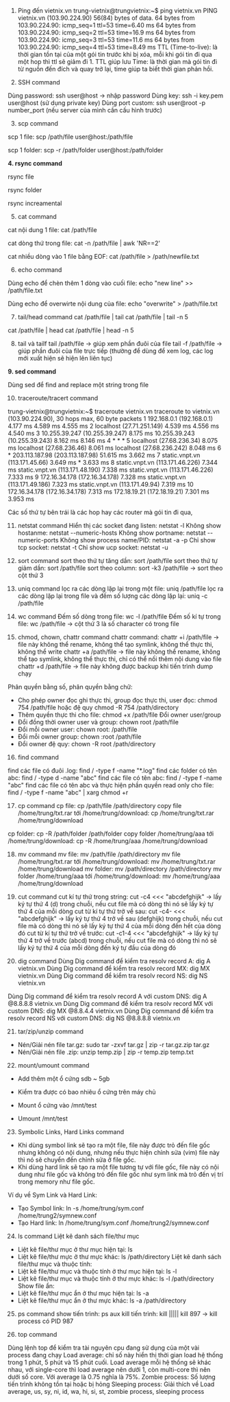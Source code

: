 1. Ping đến vietnix.vn
trung-vietnix@trungvietnix:~$ ping vietnix.vn
PING vietnix.vn (103.90.224.90) 56(84) bytes of data.
64 bytes from 103.90.224.90: icmp_seq=1 ttl=53 time=6.40 ms
64 bytes from 103.90.224.90: icmp_seq=2 ttl=53 time=16.9 ms
64 bytes from 103.90.224.90: icmp_seq=3 ttl=53 time=11.6 ms
64 bytes from 103.90.224.90: icmp_seq=4 ttl=53 time=8.49 ms
TTL (Time-to-live): là thời gian tồn tại của một gói tin trước khi bị xóa, mỗi khi gói tin đi qua một hop thì ttl sẽ giảm đi 1. TTL giúp lưu 
Time: là thời gian mà gói tin đi từ nguồn đến đích và quay trở lại, time giúp ta biết thời gian phản hồi.

2. SSH command

Dùng password: ssh user@host -> nhập password
Dùng key: ssh -i key.pem user@host (sử dụng private key)
Dùng port custom: ssh user@root -p number_port (nếu server của mình cần cấu hình trước)

3. scp command

scp 1 file: scp /path/file user@host:/path/file

scp 1 folder: scp -r /path/folder user@host:/path/folder

**4. rsync command**

rsync file

rsync folder

rsync increamental

5. cat command

cat nội dung 1 file: cat /path/file

cat dòng thứ <n> trong file: cat -n /path/file | awk 'NR==2'

cat nhiều dòng vào 1 file bằng EOF: cat /path/file > /path/newfile.txt

6. echo command

Dùng echo để chèn thêm 1 dòng vào cuối file: echo "new line" >> /path/file.txt

Dùng echo để overwirte nội dung của file: echo "overwrite" > /path/file.txt

7. tail/head command
cat /path/file | tail
cat /path/file | tail -n 5

cat /path/file | head
cat /path/file | head -n 5

8. tail và tailf
tail /path/file -> giúp xem phần đuôi của file
tail -f /path/file -> giúp phần đuôi của file trực tiếp (thường để dùng để xem log, các log mới xuất hiện sẽ hiện lên liên tục)

**9. sed command**

Dùng sed để find and replace một string trong file

10. traceroute/tracert command

trung-vietnix@trungvietnix:~$ traceroute vietnix.vn
traceroute to vietnix.vn (103.90.224.90), 30 hops max, 60 byte packets
 1  192.168.0.1 (192.168.0.1)  4.177 ms  4.589 ms  4.555 ms
 2  localhost (27.71.251.149)  4.539 ms  4.556 ms  4.540 ms
 3  10.255.39.247 (10.255.39.247)  8.175 ms 10.255.39.243 (10.255.39.243)  8.162 ms  8.146 ms
 4  * * *
 5  localhost (27.68.236.34)  8.075 ms localhost (27.68.236.46)  8.061 ms localhost (27.68.236.242)  8.048 ms
 6  * 203.113.187.98 (203.113.187.98)  51.615 ms  3.662 ms
 7  static.vnpt.vn (113.171.45.66)  3.649 ms *  3.633 ms
 8  static.vnpt.vn (113.171.46.226)  7.344 ms static.vnpt.vn (113.171.48.190)  7.338 ms static.vnpt.vn (113.171.46.226)  7.333 ms
 9  172.16.34.178 (172.16.34.178)  7.328 ms static.vnpt.vn (113.171.49.186)  7.323 ms static.vnpt.vn (113.171.49.94)  7.319 ms
10  172.16.34.178 (172.16.34.178)  7.313 ms 172.18.19.21 (172.18.19.21)  7.301 ms  3.953 ms

Các số thứ tự bên trái là các hop hay các router mà gói tin đi qua, 

11. netstat command
Hiển thị các socket đang listen: netstat -l
Không show hostanme: netstat --numeric-hosts
Không show portname: netstat --numeric-ports
Không show process name/PID: netstat -a -p
Chỉ show tcp socket: netstat -t
Chỉ show ucp socket: netstat -u

12. sort command
sort theo thứ tự tăng dần: sort /path/file
sort theo thứ tự giảm dần: sort /path/file
sort theo column: sort -k3 /path/file -> sort theo cột thứ 3

13. uniq command
lọc ra các dòng lặp lại trong một file: uniq /path/file
lọc ra các dòng lặp lại trong file và đếm số lượng các dòng lặp lại: uniq -c /path/file

14. wc command
Đếm số dòng trong file: wc -l /path/file
Đếm số kí tự trong file: wc /path/file -> cột thứ 3 là số character có trong file

15. chmod, chown, chattr command
chattr command:
chattr +i /path/file -> file này không thể rename, không thể tạo symlink, không thể thực thi, không thể write
chattr +a /path/file -> file này không thể rename, không thể tạo symlink, không thể thực thi, chỉ có thể nối thêm nội dung vào file
chattr +d /path/file -> file này không được backup khi tiến trình dump chạy

Phân quyền bằng số, phân quyền bằng chữ: 
- Cho phép owner đọc ghi thực thi, group đọc thực thi, user đọc: chmod 754 /path/file hoặc đệ quy chmod -R 754 /path/directory
- Thêm quyền thực thi cho file: chmod +x /path/file
Đổi owner user/group
- Đổi đồng thời owner user và group: chown root /path/file
- Đổi mỗi owner user: chown root: /path/file
- Đổi mỗi owner group: chown :root /path/file
- Đổi owner đệ quy: chown -R root /path/directory

16. find command

find các file có đuôi .log: find / -type f -name "*.log"
find các folder có tên abc: find / -type d -name "abc"
find các file có tên abc: find / -type f -name "abc"
find các file có tên abc và thực hiện phần quyền read only cho file: find / -type f -name "abc" | xarg chmod +r

17. cp command
cp file: cp /path/file /path/directory
copy file /home/trung/txt.rar tới /home/trung/download: cp /home/trung/txt.rar /home/trung/download

cp folder: cp -R /path/folder /path/folder
copy folder /home/trung/aaa tới /home/trung/download: cp -R /home/trung/aaa /home/trung/download

18. mv command
mv file: mv /path/file /path/directory
mv file /home/trung/txt.rar tới /home/trung/download: mv /home/trung/txt.rar /home/trung/download
mv folder: mv /path/directory /path/directory
mv folder /home/trung/aaa tới /home/trung/download: mv /home/trung/aaa /home/trung/download

19. cut command
cut kí tự thứ <n> trong string: cut -c4 <<< "abcdefghijk" -> lấy ký tự thứ 4 (d) trong chuỗi, nếu cut file mà có dòng thì nó sẽ lấy ký tự thứ 4 của mỗi dòng
cut từ kí tự thứ <n> trở về sau: cut -c4- <<< "abcdefghijk" -> lấy ký tự thứ 4 trở về sau (defghijk) trong chuỗi, nếu cut file mà có dòng thì nó sẽ lấy ký tự thứ 4 của mỗi dòng đến hết của dòng đó
cut từ kí tự thứ <n> trở về trước: cut -c1-4 <<< "abcdefghijk" -> lấy ký tự thứ 4 trở về trước (abcd) trong chuỗi,  nếu cut file mà có dòng thì nó sẽ lấy ký tự thứ 4 của mỗi dòng đến ký tự đầu của dòng đó

20. dig command
Dùng Dig command để kiểm tra resolv record A: dig A vietnix.vn
Dùng Dig command để kiểm tra resolv record MX: dig MX vietnix.vn
Dùng Dig command để kiểm tra resolv record NS: dig NS vietnix.vn

Dùng Dig command để kiểm tra resolv record A với custom DNS: dig A @8.8.8.8 vietnix.vn
Dùng Dig command để kiểm tra resolv record MX với custom DNS: dig MX @8.8.4.4 vietnix.vn
Dùng Dig command để kiểm tra resolv record NS với custom DNS: dig NS @8.8.8.8 vietnix.vn

21. tar/zip/unzip command
- Nén/Giải nén file tar.gz: sudo tar -zxvf tar.gz | zip -r tar.gz.zip tar.gz
- Nén/Giải nén file .zip: unzip temp.zip | zip -r temp.zip temp.txt

22. mount/umount command

- Add thêm một ổ cứng sdb ~ 5gb

- Kiểm tra được có bao nhiêu ổ cứng trên máy chủ

- Mount ổ cứng vào /mnt/test

- Umount /mnt/test

23. Symbolic Links, Hard Links command

- Khi dùng symbol link sẽ tạo ra một file, file này được trỏ đến file gốc nhưng không có nội dung, nhưng nếu thực hiện chỉnh sửa (vim) file này thì nó sẽ chuyển đến chỉnh sửa ở file gốc.
- Khi dùng hard link sẽ tạo ra một file tương tự với file gốc, file này có nội dung như file gốc và không trỏ đến file gốc như sym link mà trỏ đến vị trí trong memory như file gốc.

Ví dụ về Sym Link và Hard Link:
- Tạo Symbol link: ln -s /home/trung/sym.conf /home/trung2/symnew.conf
- Tạo Hard link: ln /home/trung/sym.conf /home/trung2/symnew.conf

24. ls command
Liệt kê danh sách file/thư mục
- Liệt kê file/thư mục ở thư mục hiện tại: ls
- Liệt kê file/thư mực ở thư mực khác: ls /path/directory
Liệt kê danh sách file/thư mục và thuộc tính: 
- Liệt kê file/thư mục và thuộc tính ở thư mục hiện tại: ls -l
- Liệt kê file/thư mục và thuộc tính ở thư mực khác: ls -l /path/directory
Show file ẩn:
- Liệt kê file/thư mục ẩn ở thư mục hiện tại: ls -a
- Liệt kê file/thư mục ẩn ở thư mực khác: ls -a /path/directory

25. ps command
show tiến trình: ps aux
kill tiến trình: kill <process> ||||| kill 897 -> kill process có PID 987

26. top command

Dùng lệnh top để kiểm tra tài nguyên cpu đang sử dụng của một vài process đang chạy
Load average: chỉ số này hiển thị thời gian load hệ thống trong 1 phút, 5 phút và 15 phút cuối. Load average mỗi hệ thống sẽ khác nhau, với single-core thì load average nên dưới 1, còn multi-core thì nên dưới số core. Với average là 0.75 nghĩa là 75%.
Zombie process: Số lượng tiến trình không tồn tại hoặc bị hỏng
Sleeping process: 
Giải thích về Load average, us, sy, ni, id, wa, hi, si, st, zombie process, sleeping process
